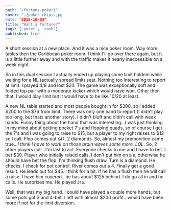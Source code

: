 ```yaml
---
path: "/fortune-poker1"
cover: "./poker-chips.jpg
date: "2019-10-03"
title: "Want a fortune?"
tags: ['poker', 'cash']
published: true
---
```


A short session at a new place.  And it was a nice poker room.  Way more tables then the Caribbean poker room.
I think I'll go over there again, but it is a little further away and with the traffic makes it nearly inaccessible on a week night.

So in this dual session I actually ended up playing some limit holdem while waiting for a NL (actually spread limit) seat.  Nothing too interesting to report at limit.  I played 4/8 and lost $24.  The game was exceptionally soft and I folded top pair with a moderate kicker which would have won.  Other then that, I would
play limit but it would have to be like 10/20 at least.

A new NL table started and most people bought in for $300, so I added $200 to the $76 from limit. There was only one hand to report (I didn't play too long, but thats another story).  I didn't bluff and didn't call with weak hands.
Funny thing about the hand that was interesting...I was just thinking in my mind about getting pocket 7's and flopping quads, so
of course I get the 7's and I was going to raise to $15, but a player to my right raises to $12 so I call.
Flop comes out `K47`, 2 diamonds. So, almost my premonition came true...*I think I have to work on those brain waves some more. LOL*.  So, 2 other players call...I'm last to act.  Everyone checks to me and I have
to bet.  I bet $30.  Player who initially raised calls.  I don't put him on a `K`, otherwise he should have
bet the flop.  I'm thinking flush draw.  Turn is a diamond.  He checks.  I check for pot control.  River comes
out a 4.  Finally get a good result.  He leads out for $45.  I think for a bit.  If he has a flush then he
will call a raise.  I have him covered...he has about $125 behind.  I do go all in and he calls.  He surprises
me.  He played `34o`.

Well, that was my big hand.  I could have played a couple more hands, but some pots got 3 and 4-bet.
I left with almost $200 profit...would have been more if not for the limit diversion.